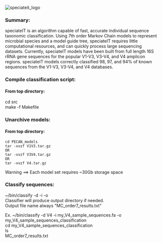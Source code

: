 ![speciateit_logo](https://user-images.githubusercontent.com/17168205/40029457-bf249c04-57b2-11e8-9d2e-85e4ea6f3d0c.png)

### Summary:
speciateIT is an algorithm capable of fast, accurate individual sequence taxonomic classification. Using 7th order Markov Chain models to represent microbial species and a model guide tree, speciateIT requires little computational resources, and can quickly process large sequencing datasets. Currently, speciateIT models have been built from full length 16S rRNA gene sequences for the popular V1-V3, V3-V4, and V4 amplicon regions. speciateIT models correctly classified 98, 97, and 94% of known sequences from the V1-V3, V3-V4, and V4 databases. 

### Compile classification script:  
 #### From top directory:   
  cd src   
  make -f Makefile     
    
### Unarchive models:   
  #### From top directory:   
    cd PECAN_models  
    tar -xvzf V1V3.tar.gz  
    OR  
    tar -xvzf V3V4.tar.gz  
    OR  
    tar -xvzf V4.tar.gz  
     
  Warning ==> Each model set requires ~30Gb storage space    
    
### Classify sequences:   
  ~/bin/classify -d <model-directory> -i <input-fasta-file> -o <output-directory>  
  Classifier will produce output directory if needed.   
  Output file name always "MC_order7_results.txt"  
    
  Ex. ~/bin/classify -d V4 -i my_V4_sample_sequences.fa -o my_V4_sample_sequences_classification  
      cd my_V4_sample_sequences_classification  
      ls   
        MC_order7_results.txt  
        
    

